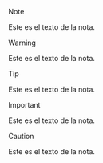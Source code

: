 

> [!NOTE]
> Este es el texto de la nota.

> [!WARNING]
> Este es el texto de la nota.

> [!TIP]
> Este es el texto de la nota.

> [!IMPORTANT]
> Este es el texto de la nota.

> [!CAUTION]
> Este es el texto de la nota.
